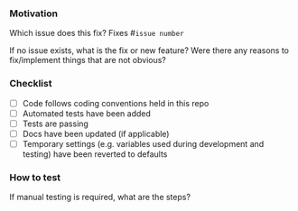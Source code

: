 ### Motivation

Which issue does this fix? Fixes #`issue number`

If no issue exists, what is the fix or new feature? Were there any reasons to fix/implement things that are not obvious?

### Checklist

- [ ] Code follows coding conventions held in this repo
- [ ] Automated tests have been added
- [ ] Tests are passing
- [ ] Docs have been updated (if applicable)
- [ ] Temporary settings (e.g. variables used during development and testing) have been reverted to defaults

### How to test

If manual testing is required, what are the steps?